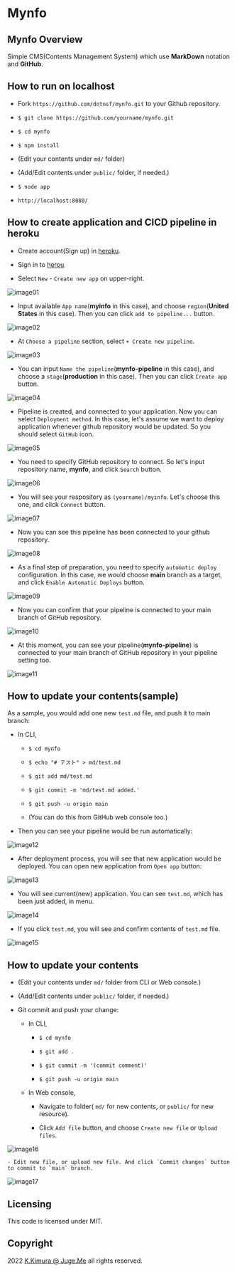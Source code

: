 # Mynfo


## Mynfo Overview

Simple CMS(Contents Management System) which use **MarkDown** notation and **GitHub**.


## How to run on localhost

- Fork `https://github.com/dotnsf/mynfo.git` to your Github repository.

- `$ git clone https://github.com/yourname/mynfo.git`

- `$ cd mynfo`

- `$ npm install`

- (Edit your contents under `md/` folder)

- (Add/Edit contents under `public/` folder, if needed.)

- `$ node app`

- `http://localhost:8080/`


## How to create application and CICD pipeline in heroku

- Create account(Sign up) in [heroku](https://www.heroku.com/).

- Sign in to [herou](https://www.heroku.com/).

- Select `New` - `Create new app` on upper-right.

![image01](//mynfo.herokuapp.com/img/system01.png)

- Input available `App name`(**myinfo** in this case), and choose `region`(**United States** in this case). Then you can click `add to pipeline...` button.

![image02](//mynfo.herokuapp.com/img/system02.png)

- At `Choose a pipeline` section, select `+ Create new pipeline`.

![image03](//mynfo.herokuapp.com/img/system03.png)

- You can input `Name the pipeline`(**mynfo-pipeline** in this case), and choose a `stage`(**production** in this case). Then you can click `Create app` button.

![image04](//mynfo.herokuapp.com/img/system04.png)

- Pipeline is created, and connected to your application. Now you can select `Deployment method`. In this case, let's assume we want to deploy application whenever github repository would be updated. So you should select `GitHub` icon.

![image05](//mynfo.herokuapp.com/img/system05.png)

- You need to specify GitHub repository to connect. So let's input repository name, **mynfo**, and click `Search` button.

![image06](//mynfo.herokuapp.com/img/system06.png)

- You will see your respository as `(yourname)/myinfo`. Let's choose this one, and click `Connect` button.

![image07](//mynfo.herokuapp.com/img/system07.png)

- Now you can see this pipeline has been connected to your github repository.

![image08](//mynfo.herokuapp.com/img/system08.png)

- As a final step of preparation, you need to specify `automatic deploy` configuration. In this case, we would choose **main** branch as a target, and click `Enable Automatic Deploys` button.

![image09](//mynfo.herokuapp.com/img/system09.png)

- Now you can confirm that your pipeline is connected to your main branch of GitHub repository.

![image10](//mynfo.herokuapp.com/img/system10.png)

- At this moment, you can see your pipeline(**mynfo-pipeline**) is connected to your main branch of GitHub repository in your pipeline setting too.

![image11](//mynfo.herokuapp.com/img/system11.png)


## How to update your contents(sample)

As a sample, you would add one new `test.md` file, and push it to main branch:

- In CLI,

  - `$ cd mynfo`

  - `$ echo "# テスト" > md/test.md`

  - `$ git add md/test.md`

  - `$ git commit -m 'md/test.md added.'`

  - `$ git push -u origin main`

  - (You can do this from GitHub web console too.)

- Then you can see your pipeline would be run automatically:

![image12](//mynfo.herokuapp.com/img/system12.png)

- After deployment process, you will see that new application would be deployed. You can open new application from `Open app` button:

![image13](//mynfo.herokuapp.com/img/system13.png)

- You will see current(new) application. You can see `test.md`, which has been just added, in menu.

![image14](//mynfo.herokuapp.com/img/system14.png)

- If you click `test.md`, you will see and confirm contents of `test.md` file.

![image15](//mynfo.herokuapp.com/img/system15.png)



## How to update your contents

- (Edit your contents under `md/` folder from CLI or Web console.)

- (Add/Edit contents under `public/` folder, if needed.)

- Git commit and push your change:

  - In CLI,

    - `$ cd mynfo`

    - `$ git add .`

    - `$ git commit -m '(commit comment)'`

    - `$ git push -u origin main`

  - In Web console,

    - Navigate to folder( `md/` for new contents, or `public/` for new resource).

    - Click `Add file` button, and choose `Create new file` or `Upload files`.

![image16](//mynfo.herokuapp.com/img/system16.png)

    - Edit new file, or upload new file. And click `Commit changes` button to commit to `main` branch.

![image17](//mynfo.herokuapp.com/img/system17.png)


## Licensing

This code is licensed under MIT.


## Copyright

2022  [K.Kimura @ Juge.Me](https://github.com/dotnsf) all rights reserved.
